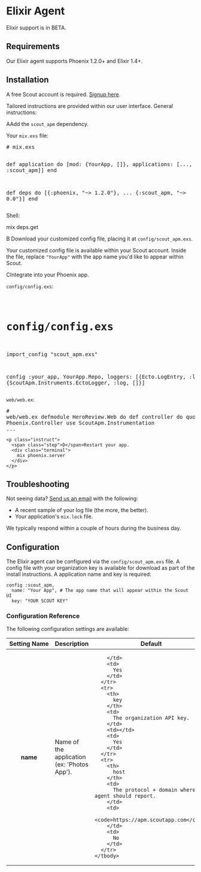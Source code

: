 # Elixir Agent

<aside class="warning">
Elixir support is in BETA.
</aside>

## Requirements

Our Elixir agent supports Phoenix 1.2.0+ and Elixir 1.4+.

## Installation

<aside class="notice">
  A free Scout account is required. <a href="https://apm.scoutapp.com/users/sign_up" target: '_blank'>Signup here</a>.
</aside>

Tailored instructions are provided within our user interface. General instructions:

<div class="install">

 <p class="instruct">
      <span class="step">A</span>Add the <code>scout_apm</code> dependency.
    </p>
    <p class="smaller">Your <code>mix.exs</code> file:
    </p>
    <pre class="terminal"># mix.exs

 def application do
   [mod: {YourApp, []},
    applications: [..., <span>:scout_apm</span>]]
 end

 def deps do
   [{:phoenix, "~> 1.2.0"},
    ...
    <span>{:scout_apm, "~> 0.0"}</span>]
 end</pre>
    <p class="smaller">
      Shell:
    </p>
    <div class="terminal">
      mix deps.get
    </div>
    <p class="instruct">
      <span class="step">B</span><span class="glyphicon glyphicon-download"></span> Download your customized config file, placing it at <code>config/scout_apm.exs</code>.
    </p>
    <p class="smaller">Your customized config file is available within your Scout account. Inside the file, replace <code>"YourApp"</code> with the app name you'd like to appear within Scout.
    </p>
    <p class="instruct">
      <span class="step">C</span>Integrate into your Phoenix app.
    </p>
    <p class="smaller"><code>config/config.exs</code>:
    </p>
    <pre class="terminal">
# config/config.exs
import_config "scout_apm.exs"

config :your_app, YourApp.Repo,
  loggers: [{Ecto.LogEntry, :log, []}, 
            <span>{ScoutApm.Instruments.EctoLogger, :log, []}</span>]</pre>
    <p class="smaller"><code>web/web.ex</code>:
    </p>
    <pre class="terminal"># web/web.ex
defmodule HeroReview.Web do
  def controller do
    quote do
      use Phoenix.Controller
      <span>use ScoutApm.Instrumentation</span>
      ...</pre>
  
    <p class="instruct">
      <span class="step">D</span>Restart your app.
      <div class="terminal">
        mix phoenix.server
      </div>
    </p>

</div>

## Troubleshooting

Not seeing data? <a href="mailto:support@scoutapp.com">Send us an email</a> with the following:

* A recent sample of your log file (the more, the better).
* Your application's `mix.lock` file.

We typically respond within a couple of hours during the business day.

## Configuration

The Elixir agent can be configured via the `config/scout_apm.exs` file. A config file with your organization key is available for download as part of the install instructions. A application name and key is required:

```
config :scout_apm,
  name: "Your App", # The app name that will appear within the Scout UI
  key: "YOUR SCOUT KEY"
```

### Configuration Reference

The following configuration settings are available:

<table class="lookup">
    <thead>
      <tr>
        <th>
          Setting&nbsp;Name
        </th>
        <th>
          Description
        </th>
        <th>
          Default
        </th>
        <th>
          Required
        </th>
      </tr>
    </thead>
    <tbody>
      <tr>
        <th>
          name
        </th>
        <td>
          Name of the application (ex: 'Photos App').
        </td>
        <td>
        
        </td>
        <td>
          Yes
        </td>
      </tr>
      <tr>
        <th>
          key
        </th>
        <td>
          The organization API key.
        </td>
        <td></td>
        <td>
          Yes
        </td>
      </tr>
      <tr>
        <th>
          host
        </th>
        <td>
          The protocol + domain where the agent should report. 
        </td>
        <td>
          <code>https://apm.scoutapp.com</code>
        </td>
        <td>
          No
        </td>
      </tr>
    </tbody>
  </table>
